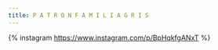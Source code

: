 ```yaml
---
title: P A T R O N F A M I L I A G R I S
---
```

{% instagram https://www.instagram.com/p/BpHqkfgANxT %}